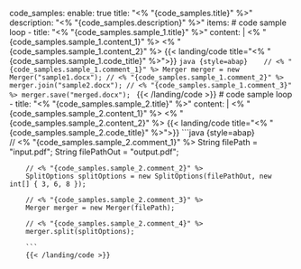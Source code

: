 code_samples:
  enable: true
  title: "<% "{code_samples.title}" %>"
  description: "<% "{code_samples.description}" %>"
  items:
    # code sample loop
    - title: "<% "{code_samples.sample_1.title}" %>"
      content: |
        <% "{code_samples.sample_1.content_1}" %> <% "{code_samples.sample_1.content_2}" %>
        {{< landing/code title="<% "{code_samples.sample_1.code_title}" %>">}}
        ```java {style=abap}   
        // <% "{code_samples.sample_1.comment_1}" %>
        Merger merger = new Merger("sample1.docx");
        // <% "{code_samples.sample_1.comment_2}" %>
        merger.join("sample2.docx");
        // <% "{code_samples.sample_1.comment_3}" %>
        merger.save("merged.docx");
        ```
        {{< /landing/code >}}
    # code sample loop
    - title: "<% "{code_samples.sample_2.title}" %>"
      content: |
        <% "{code_samples.sample_2.content_1}" %> <% "{code_samples.sample_2.content_2}" %>
        {{< landing/code title="<% "{code_samples.sample_2.code_title}" %>">}}
        ```java {style=abap}   
        // <% "{code_samples.sample_2.comment_1}" %>
        String filePath = "input.pdf";
        String filePathOut = "output.pdf";

        // <% "{code_samples.sample_2.comment_2}" %>
        SplitOptions splitOptions = new SplitOptions(filePathOut, new int[] { 3, 6, 8 });

        // <% "{code_samples.sample_2.comment_3}" %>
        Merger merger = new Merger(filePath);

        // <% "{code_samples.sample_2.comment_4}" %>
        merger.split(splitOptions);
  
        ```
        {{< /landing/code >}}